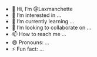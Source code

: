 - 👋 Hi, I’m @Laxmanchette
- 👀 I’m interested in ...
- 🌱 I’m currently learning ...
- 💞️ I’m looking to collaborate on ...
- 📫 How to reach me ...
- 😄 Pronouns: ...
- ⚡ Fun fact: ...

<!---
Laxmanchette/Laxmanchette is a ✨ special ✨ repository because its `README.md` (this file) appears on your GitHub profile.
You can click the Preview link to take a look at your changes.
--->
